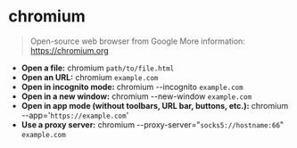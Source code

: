 # chromium
> Open-source web browser from Google
> More information: <https://chromium.org>
- **Open a file:**
chromium `path/to/file.html`
- **Open an URL:**
chromium `example.com`
- **Open in incognito mode:**
chromium --incognito `example.com`
- **Open in a new window:**
chromium --new-window `example.com`
- **Open in app mode (without toolbars, URL bar, buttons, etc.):**
chromium --app='`https://example.com`'
- **Use a proxy server:**
chromium --proxy-server="`socks5://hostname:66`" `example.com`
